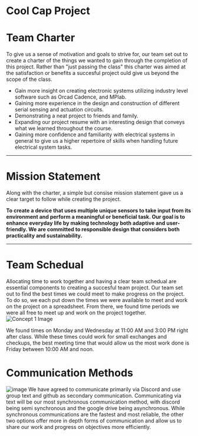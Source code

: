 # Cool Cap Project

# Team Charter
To give us a sense of motivation and goals to strive for, our team set out to create a charter of the things we wanted to gain through the completion of this project. Rather than  "just passing the class" this charter was aimed at the satisfaction or benefits a succesful project ould give us beyond the scope of the class. 
- Gain more insight on creating electronic systems utilizing industry level software such as Orcad Cadence, and MPlab.
- Gaining more experience in the design and construction of different serial sensing and actuation circuits.
- Demonstrating a neat project to friends and family.
- Expanding our project resume with an interesting design that conveys what we learned throughout the course.
- Gaining more confidence and familiarity with electrical systems in general to give us a higher repertoire of skills when handling future electrical system tasks.

---

# Mission Statement
Along with the charter, a simple but consise mission statement gave us a clear target to follow while creating the project. 

__To create a device that uses multiple unique sensors to take input from its environment and perform a meaningful or beneficial task. Our goal is to enhance everyday
life by making technology both adaptive and user-friendly. We are committed to responsible design that considers both practicality and sustainability.__

---

# Team Schedual
Allocating time to work together and having a clear team schedual are essential components to creating a succesful team project. Our team set out to find the best times we could meet to make progress on the project. To do so, we each put down the times we were available to meet and work on the project on a spreadsheet. From there, we found time periods we were all free to meet up and work on the project together. 
![Concept 1 Image](https://github.com/KezmenL/Team-304-Cool-Hat.github.io/blob/main/team%20schedual.PNG?raw=true)

We found times on Monday and Wednesday at 11:00 AM and 3:00 PM right after class. While these times could work for small exchanges and checkups, the best meeting time that would allow us the most work done is Friday between 10:00 AM and noon.

# Communication Methods
![image](https://github.com/KezmenL/Team-304-Cool-Hat.github.io/assets/143462508/c9ac1016-f159-4731-9c6d-63e00d131d06)
We have agreed to communicate primarily via Discord and use group text and github as secondary communication. Communicating via text will be our most synchronous communication method, with discord being semi synchronous and the google drive being asynchronous. While synchronous communications are the fastest and most reliable, the other two options offer more in depth forms of communication and allow us to share our work and progress on objectives more efficiently.


 
